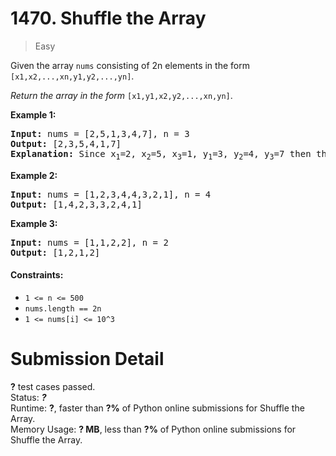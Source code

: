 # 1470. Shuffle the Array
> Easy

Given the array `nums` consisting of 2n elements in the form `[x1,x2,...,xn,y1,y2,...,yn]`.

*Return the array in the form* `[x1,y1,x2,y2,...,xn,yn]`.



**Example 1:**
<pre>
<b>Input:</b> nums = [2,5,1,3,4,7], n = 3
<b>Output:</b> [2,3,5,4,1,7]
<b>Explanation:</b> Since x<sub>1</sub>=2, x<sub>2</sub>=5, x<sub>3</sub>=1, y<sub>1</sub>=3, y<sub>2</sub>=4, y<sub>3</sub>=7 then the answer is [2,3,5,4,1,7].
</pre>


**Example 2:**

<pre>
<b>Input:</b> nums = [1,2,3,4,4,3,2,1], n = 4
<b>Output:</b> [1,4,2,3,3,2,4,1]
</pre>

**Example 3:**

<pre>
<b>Input:</b> nums = [1,1,2,2], n = 2
<b>Output:</b> [1,2,1,2]
</pre>

#### Constraints:

- `1 <= n <= 500`
- `nums.length == 2n`
- `1 <= nums[i] <= 10^3`

# Submission Detail
**?** test cases passed.  
Status: ***?***  
Runtime: **?**, faster than **?%** of Python online submissions for Shuffle the Array.  
Memory Usage: **? MB**, less than **?%** of Python online submissions for Shuffle the Array.